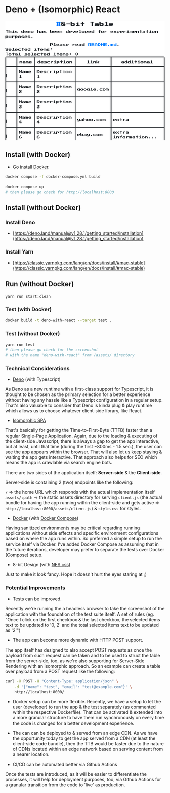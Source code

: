 # Deno + (Isomorphic) React

![Alt text](assets/deno-with-react.png?raw=true "Deno with React")
## Install (with Docker)

- Go install [Docker](https://docs.docker.com/get-docker/).

```sh
docker compose -f docker-compose.yml build
```

```sh
docker compose up
# then please go check for http://localhost:8000
```

## Install (without Docker)

### Install Deno

- [https://deno.land/manual@v1.28.1/getting_started/installation](https://deno.land/manual@v1.28.1/getting_started/installation)

### Install Yarn

- [https://classic.yarnpkg.com/lang/en/docs/install/#mac-stable](https://classic.yarnpkg.com/lang/en/docs/install/#mac-stable)

## Run (without Docker)

```sh
yarn run start:clean
```

### Test (with Docker)

```sh
docker build -t deno-with-react --target test .
```

### Test (without Docker)

```sh
yarn run test
# then please go check for the screenshot
# with the name "deno-with-react" from /assets/ directory
```

### Technical Considerations

- [Deno](https://deno.land/manual@v1.28.1/introduction) (with Typescript)

As Deno as a new runtime with a first-class support for Typescript, it is thought to be chosen as the primary selection for a better experience without having any hassle like a Typescript configuration in a regular setup. That's also valuable to consider that Deno is kinda plug & play runtime which allows us to choose whatever client-side library, like React.

- [Isomorphic SPA](https://www.oreilly.com/library/view/building-isomorphic-javascript/9781491932926/ch01.html)

That's basically for getting the Time-to-First-Byte (TTFB) faster than a regular Single-Page Application. Again, due to the loading & executing of the client-side Javascript, there is always a gap to get the app interactive, but at least, until that time (during the first ~800ms - 1.5 sec.), the user can see the app appears within the browser. That will also let us keep staying & waiting the app gets interactive. That approach also helps for SEO which means the app is crawlable via search engine bots.

There are two sides of the application itself: __Server-side__ & the __Client-side__.

Server-side is containing 2 (two) endpoints like the following:

`/` => the home URL which responds with the actual implementation itself
`assets/:path` => the static assets directory for serving `client.js` (the actual bundle for having the app running within the client-side and gets active => `http://localhost:8000/assets/client.js`) & `style.css` for styles.


- [Docker](https://docs.docker.com/get-started/overview/) (with [Docker Compose](https://docs.docker.com/compose/))

Having sanitized environments may be critical regarding running applications without side effects and specific environment configurations based on where the app runs within. So preferred a simple setup to run the service itself via Docker. I've added Docker Compose as assuming that in the future iterations, developer may prefer to separate the tests over Docker (Compose) setup.

- 8-bit Design (with [NES.css](https://nostalgic-css.github.io/NES.css/))

Just to make it look fancy. Hope it doesn't hurt the eyes staring at ;)

### Potential Improvements

- Tests can be improved.

Recently we're running the a headless browser to take the screenshot of the application with the foundation of the test suite itself. A set of rules (eg. "Once I click on the first checkbox & the last checkbox, the selected items text to be updated to '0, 2' and the total selected items text to be updated as '2'")

- The app can become more dynamic with HTTP POST support.

The app itself has designed to also accept POST requests as once the payload from such request can be taken and to be used to struct the table from the server-side, too, as we're also supporting for Server-Side Rendering with an isomorphic approach. So an example can create a table over payload from a POST request like the following:

```sh
curl -X POST -H "Content-Type: application/json" \
    -d '{"name": "test", "email": "test@example.com"}' \
    http://localhost:8000/
```

- Docker setup can be more flexible.
Recently, we have a setup to let the user (developer) to run the app & the test separately (as commented within the respective Dockerfile). That can be activated & extended into a more granular structure to have them run synchronously on every time the code is changed for a better development experience.

- The can can be deployed to & served from an edge CDN.
As we have the opportunity today to get the app served from a CDN (at least the client-side code bundle), then the TTB would be faster due to the nature of CDNs located within an edge network based on serving content from a nearer location.

- CI/CD can be automated better via Github Actions

Once the tests are introduced, as it will be easier to differentiate the processes, it will help for deployment purposes, too, via Github Actions for a granular transition from the code to 'live' as production.
